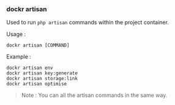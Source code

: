 ### dockr artisan

Used to run `php artisan` commands within the project container.

Usage :

```dockr
dockr artisan [COMMAND]
```

Example :

```dockr
dockr artisan env
dockr artisan key:generate
dockr artisan storage:link
dockr artisan optimise
```

> Note : You can all the artisan commands in the same way.
